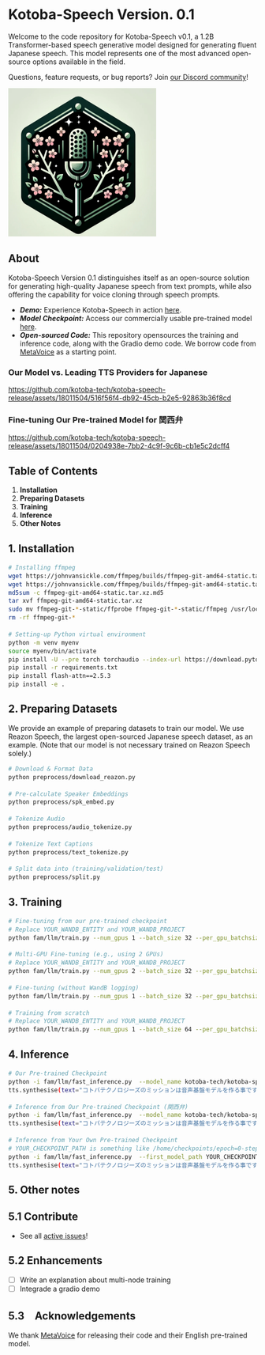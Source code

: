 # Kotoba-Speech Version. 0.1
Welcome to the code repository for Kotoba-Speech v0.1, a 1.2B Transformer-based speech generative model designed for generating fluent Japanese speech. This model represents one of the most advanced open-source options available in the field.

Questions, feature requests, or bug reports? Join [our Discord community](https://discord.com/invite/qPVFqhGN7Z)!

<img src="assets/logo.png" width="300" height="300" alt="Kotoba-Speech Logo">

## About
Kotoba-Speech Version 0.1 distinguishes itself as an open-source solution for generating high-quality Japanese speech from text prompts, while also offering the capability for voice cloning through speech prompts.

- **_Demo:_** Experience Kotoba-Speech in action [here](https://huggingface.co/kotoba-tech/kotoba-speech-v0.1).
- **_Model Checkpoint:_** Access our commercially usable pre-trained model [here](https://huggingface.co/kotoba-tech/kotoba-speech-v0.1).
- **_Open-sourced Code:_** This repository opensources the training and inference code, along with the Gradio demo code. We borrow code from [MetaVoice](https://github.com/metavoiceio/metavoice-src) as a starting point.

### Our Model vs. Leading TTS Providers for Japanese
https://github.com/kotoba-tech/kotoba-speech-release/assets/18011504/516f56f4-db92-45cb-b2e5-92863b36f8cd

### Fine-tuning Our Pre-trained Model for 関西弁
https://github.com/kotoba-tech/kotoba-speech-release/assets/18011504/0204938e-7bb2-4c9f-9c6b-cb1e5c2dcff4

## Table of Contents

1. **Installation**
2. **Preparing Datasets**
3. **Training** 
4. **Inference**
5. **Other Notes**

## 1. Installation  
```bash
# Installing ffmpeg
wget https://johnvansickle.com/ffmpeg/builds/ffmpeg-git-amd64-static.tar.xz
wget https://johnvansickle.com/ffmpeg/builds/ffmpeg-git-amd64-static.tar.xz.md5
md5sum -c ffmpeg-git-amd64-static.tar.xz.md5
tar xvf ffmpeg-git-amd64-static.tar.xz
sudo mv ffmpeg-git-*-static/ffprobe ffmpeg-git-*-static/ffmpeg /usr/local/bin/
rm -rf ffmpeg-git-*

# Setting-up Python virtual environment
python -m venv myenv
source myenv/bin/activate
pip install -U --pre torch torchaudio --index-url https://download.pytorch.org/whl/nightly/cu121
pip install -r requirements.txt
pip install flash-attn==2.5.3
pip install -e .
```

## 2. Preparing Datasets
We provide an example of preparing datasets to train our model. We use Reazon Speech, the largest open-sourced Japanese speech dataset, as an example. (Note that our model is not necessary trained on Reazon Speech solely.)
```bash
# Download & Format Data
python preprocess/download_reazon.py

# Pre-calculate Speaker Embeddings
python preprocess/spk_embed.py

# Tokenize Audio
python preprocess/audio_tokenize.py

# Tokenize Text Captions
python preprocess/text_tokenize.py

# Split data into (training/validation/test)
python preprocess/split.py
```

## 3. Training
```bash
# Fine-tuning from our pre-trained checkpoint
# Replace YOUR_WANDB_ENTITY and YOUR_WANDB_PROJECT
python fam/llm/train.py --num_gpus 1 --batch_size 32 --per_gpu_batchsize 2 --max_epoch 5 --learning_rate 0.00005 --data_dir data --exp_name reazon_small_exp_finetuning --spkemb_dropout 0.1 --check_val_every_n_epoch 1 --wandb_entity YOUR_WANDB_ENTITY --wandb_project YOUR_WANDB_PROJECT --use_wandb

# Multi-GPU Fine-tuning (e.g., using 2 GPUs)
# Replace YOUR_WANDB_ENTITY and YOUR_WANDB_PROJECT
python fam/llm/train.py --num_gpus 2 --batch_size 32 --per_gpu_batchsize 2 --max_epoch 5 --learning_rate 0.00005 --data_dir data --exp_name reazon_small_exp_finetuning --spkemb_dropout 0.1 --check_val_every_n_epoch 1 --wandb_entity YOUR_WANDB_ENTITY --wandb_project YOUR_WANDB_PROJECT --use_wandb

# Fine-tuning (without WandB logging)
python fam/llm/train.py --num_gpus 1 --batch_size 32 --per_gpu_batchsize 2 --max_epoch 5 --learning_rate 0.00005 --data_dir data --exp_name reazon_small_exp_finetuning --spkemb_dropout 0.1 --check_val_every_n_epoch 1 

# Training from scratch
# Replace YOUR_WANDB_ENTITY and YOUR_WANDB_PROJECT
python fam/llm/train.py --num_gpus 1 --batch_size 64 --per_gpu_batchsize 2 --max_epoch 20 --learning_rate 0.0001 --data_dir data --exp_name reazon_small_exp --spkemb_dropout 0.1 --check_val_every_n_epoch 1 --wandb_entity YOUR_WANDB_ENTITY --wandb_project YOUR_WANDB_PROJECT --use_wandb --train_from_scratch
```

## 4. Inference
```bash
# Our Pre-trained Checkpoint
python -i fam/llm/fast_inference.py  --model_name kotoba-tech/kotoba-speech-v0.1
tts.synthesise(text="コトバテクノロジーズのミッションは音声基盤モデルを作る事です。", spk_ref_path="assets/bria.mp3")

# Inference from Our Pre-trained Checkpoint (関西弁)
python -i fam/llm/fast_inference.py  --model_name kotoba-tech/kotoba-speech-v0.1-kansai  
tts.synthesise(text="コトバテクノロジーズのミッションは音声基盤モデルを作る事です。", spk_ref_path="assets/bria.mp3")

# Inference from Your Own Pre-trained Checkpoint
# YOUR_CHECKPOINT_PATH is something like /home/checkpoints/epoch=0-step=1810.ckpt
python -i fam/llm/fast_inference.py  --first_model_path YOUR_CHECKPOINT_PATH
tts.synthesise(text="コトバテクノロジーズのミッションは音声基盤モデルを作る事です。", spk_ref_path="assets/bria.mp3")
```

## 5. Other notes
## 5.1 Contribute
- See all [active issues](https://github.com/kotoba-tech/kotoba-voice/issues)!

## 5.2 Enhancements
- [ ] Write an explanation about multi-node training
- [ ] Integrade a gradio demo

## 5.3　Acknowledgements
We thank [MetaVoice](https://github.com/metavoiceio/metavoice-src) for releasing their code and their English pre-trained model.
